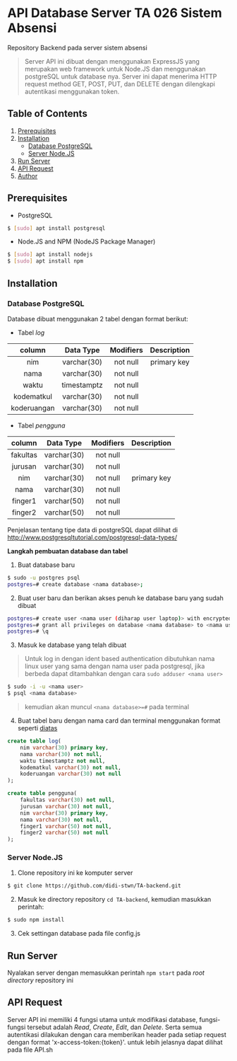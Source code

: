 # API Database Server TA 026 Sistem Absensi
Repository Backend pada server sistem absensi

>Server API ini dibuat dengan menggunakan ExpressJS yang merupakan web framework untuk Node.JS dan menggunakan postgreSQL untuk database nya. Server ini dapat menerima HTTP request method GET, POST, PUT, dan DELETE dengan dilengkapi autentikasi menggunakan token.

## Table of Contents
1. [Prerequisites](#Prerequisites)
2. [Installation](#Installation)
    - [Database PostgreSQL](#Database-PostgreSQL)
    - [Server Node.JS](#Server-Node.js)
3. [Run Server](#Run-Server)
4. [API Request](#API-Request)
5. [Author](#Author)

## Prerequisites
- PostgreSQL
```sh
$ [sudo] apt install postgresql
```
- Node.JS and NPM (NodeJS Package Manager)
```sh
$ [sudo] apt install nodejs
$ [sudo] apt install npm
```
## Installation
### Database PostgreSQL
Database dibuat menggunakan 2 tabel dengan format berikut:
- Tabel *log*

|column|Data Type|Modifiers|Description|
|:---:|:----:|:----:|:---:|
|nim|varchar(30)|not null|primary key|
|nama|varchar(30)|not null||
|waktu|timestamptz|not null||
|kodematkul|varchar(30)|not null||
|koderuangan|varchar(30)|not null||

- Tabel *pengguna*

|column|Data Type|Modifiers|Description|
|:---:|:----:|:----:|:---:|
|fakultas|varchar(30)|not null||
|jurusan|varchar(30)|not null||
|nim|varchar(30)|not null|primary key|
|nama|varchar(30)|not null||
|finger1|varchar(50)|not null||
|finger2|varchar(50)|not null||

Penjelasan tentang tipe data di postgreSQL dapat dilihat di http://www.postgresqltutorial.com/postgresql-data-types/

**Langkah pembuatan database dan tabel**
1. Buat database baru
```sh
$ sudo -u postgres psql
postgres=# create database <nama database>;
```
2. Buat user baru dan berikan akses penuh ke database baru yang sudah dibuat
```sh
postgres=# create user <nama user (diharap user laptop)> with encrypted password '<user password (diharap password laptop)>';
postgres=# grant all privileges on database <nama database> to <nama user>;
postgres=# \q
```
3. Masuk ke database yang telah dibuat
>Untuk log in dengan ident based authentication dibutuhkan nama linux user yang sama dengan nama user pada postgresql, jika berbeda dapat ditambahkan dengan cara `sudo adduser <nama user>`

```sh
$ sudo -i -u <nama user>
$ psql <nama database>
```
>kemudian akan muncul `<nama database>=#` pada terminal
4. Buat tabel baru dengan nama card dan terminal menggunakan format seperti [diatas](#Database-postgreSQL)
```sql
create table log(
    nim varchar(30) primary key,
    nama varchar(30) not null,
    waktu timestamptz not null,
    kodematkul varchar(30) not null,
    koderuangan varchar(30) not null
);

create table pengguna(
    fakultas varchar(30) not null,
    jurusan varchar(30) not null,
    nim varchar(30) primary key,
    nama varchar(30) not null,
    finger1 varchar(50) not null,
    finger2 varchar(50) not null
);
```

### Server Node.JS
1. Clone repository ini ke komputer server
```sh
$ git clone https://github.com/didi-stwn/TA-backend.git
```
2. Masuk ke directory repository `cd TA-backend`, kemudian masukkan perintah:
```sh
$ sudo npm install
```
3. Cek settingan database pada file config.js


## Run Server
Nyalakan server dengan memasukkan perintah `npm start` pada *root directory* repository ini

## API Request
Server API ini memiliki 4 fungsi utama untuk modifikasi database, fungsi-fungsi tersebut adalah *Read*, *Create*, *Edit*, dan *Delete*. Serta semua autentikasi dilakukan dengan cara memberikan header pada setiap request dengan format  'x-access-token:{token}'. untuk lebih jelasnya dapat dilihat pada file API.sh

